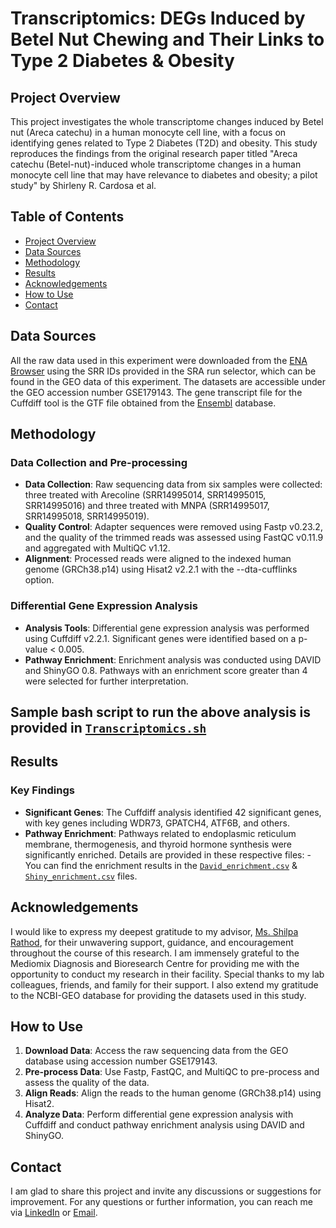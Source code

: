 # Transcriptomics: DEGs Induced by Betel Nut Chewing and Their Links to Type 2 Diabetes & Obesity

## Project Overview

This project investigates the whole transcriptome changes induced by Betel nut (Areca catechu) in a human monocyte cell line, with a focus on identifying genes related to Type 2 Diabetes (T2D) and obesity. This study reproduces the findings from the original research paper titled "Areca catechu (Betel-nut)-induced whole transcriptome changes in a human monocyte cell line that may have relevance to diabetes and obesity; a pilot study" by Shirleny R. Cardosa et al.

## Table of Contents

- [Project Overview](#project-overview)
- [Data Sources](#data-sources)
- [Methodology](#methodology)
- [Results](#results)
- [Acknowledgements](#acknowledgements)
- [How to Use](#how-to-use)
- [Contact](#contact)

## Data Sources

All the raw data used in this experiment were downloaded from the [ENA Browser](https://www.ebi.ac.uk/ena/browser/home) using the SRR IDs provided in the SRA run selector, which can be found in the GEO data of this experiment. The datasets are accessible under the GEO accession number GSE179143. The gene transcript file for the Cuffdiff tool is the GTF file obtained from the [Ensembl](https://ftp.ensembl.org/pub/release-112/gtf/homo_sapiens/Homo_sapiens.GRCh38.112.gtf.gz) database.

## Methodology

### Data Collection and Pre-processing

- **Data Collection**: Raw sequencing data from six samples were collected: three treated with Arecoline (SRR14995014, SRR14995015, SRR14995016) and three treated with MNPA (SRR14995017, SRR14995018, SRR14995019).
- **Quality Control**: Adapter sequences were removed using Fastp v0.23.2, and the quality of the trimmed reads was assessed using FastQC v0.11.9 and aggregated with MultiQC v1.12.
- **Alignment**: Processed reads were aligned to the indexed human genome (GRCh38.p14) using Hisat2 v2.2.1 with the --dta-cufflinks option.

### Differential Gene Expression Analysis

- **Analysis Tools**: Differential gene expression analysis was performed using Cuffdiff v2.2.1. Significant genes were identified based on a p-value < 0.005.
- **Pathway Enrichment**: Enrichment analysis was conducted using DAVID and ShinyGO 0.8. Pathways with an enrichment score greater than 4 were selected for further interpretation. 
## Sample bash script to run the above analysis is provided in [`Transcriptomics.sh`](/Transcriptomics_Script.sh) 
## Results

### Key Findings

- **Significant Genes**: The Cuffdiff analysis identified 42 significant genes, with key genes including WDR73, GPATCH4, ATF6B, and others.
- **Pathway Enrichment**: Pathways related to endoplasmic reticulum membrane, thermogenesis, and thyroid hormone synthesis were significantly enriched. Details are provided in these respective files: - You can find the enrichment results in the [`David_enrichment.csv`](/David_enrichment.csv) & [`Shiny_enrichment.csv`](/Shiny_enrichment.csv) files.

## Acknowledgements

I would like to express my deepest gratitude to my advisor, [Ms. Shilpa Rathod](https://github.com/ShilpaRathod-BIO), for their unwavering support, guidance, and encouragement throughout the course of this research. I am immensely grateful to the Mediomix Diagnosis and Bioresearch Centre for providing me with the opportunity to conduct my research in their facility. Special thanks to my lab colleagues, friends, and family for their support. I also extend my gratitude to the NCBI-GEO database for providing the datasets used in this study.

## How to Use

1. **Download Data**: Access the raw sequencing data from the GEO database using accession number GSE179143.
2. **Pre-process Data**: Use Fastp, FastQC, and MultiQC to pre-process and assess the quality of the data.
3. **Align Reads**: Align the reads to the human genome (GRCh38.p14) using Hisat2.
4. **Analyze Data**: Perform differential gene expression analysis with Cuffdiff and conduct pathway enrichment analysis using DAVID and ShinyGO.

## Contact
I am glad to share this project and invite any discussions or suggestions for improvement.
For any questions or further information, you can reach me via [LinkedIn](www.linkedin.com/in/ajayashettigar/) or [Email](ajshettigar1253@gmail.com).
